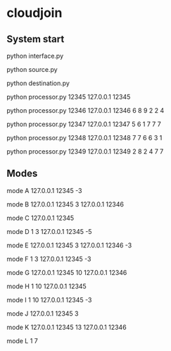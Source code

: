 # cloudjoin

## System start
python interface.py

python source.py

python destination.py

python processor.py 12345 127.0.0.1 12345

python processor.py 12346 127.0.0.1 12346 6 8 9 2 2 4

python processor.py 12347 127.0.0.1 12347 5 6 1 7 7 7

python processor.py 12348 127.0.0.1 12348 7 7 6 6 3 1

python processor.py 12349 127.0.0.1 12349 2 8 2 4 7 7


## Modes
mode A 127.0.0.1 12345 -3

mode B 127.0.0.1 12345 3 127.0.0.1 12346

mode C 127.0.0.1 12345

mode D 1 3 127.0.0.1 12345 -5

mode E 127.0.0.1 12345 3 127.0.0.1 12346 -3

mode F 1 3 127.0.0.1 12345 -3

mode G 127.0.0.1 12345 10 127.0.0.1 12346

mode H 1 10 127.0.0.1 12345

mode I 1 10 127.0.0.1 12345 -3

mode J 127.0.0.1 12345 3

mode K 127.0.0.1 12345 13 127.0.0.1 12346

mode L 1 7
